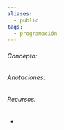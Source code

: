 ```yaml
---
aliases:
  - public
tags:
  - programación
---
```

###### Concepto:



###### Anotaciones:

> 

###### Recursos:

- []()